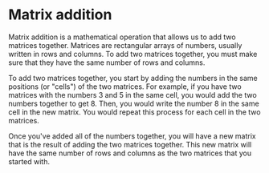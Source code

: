 # Matrix addition

Matrix addition is a mathematical operation that allows us to add two matrices together. Matrices are rectangular arrays of numbers, usually written in rows and columns. To add two matrices together, you must make sure that they have the same number of rows and columns. 

To add two matrices together, you start by adding the numbers in the same positions (or "cells") of the two matrices. For example, if you have two matrices with the numbers 3 and 5 in the same cell, you would add the two numbers together to get 8. Then, you would write the number 8 in the same cell in the new matrix. You would repeat this process for each cell in the two matrices. 

Once you've added all of the numbers together, you will have a new matrix that is the result of adding the two matrices together. This new matrix will have the same number of rows and columns as the two matrices that you started with.
